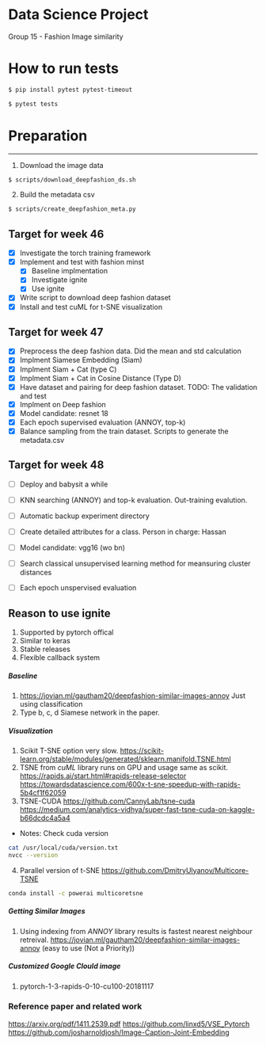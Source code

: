 # Data Science Project
Group 15 - Fashion Image similarity

# How to run tests
```bash
$ pip install pytest pytest-timeout
```
```bash
$ pytest tests
```
# Preparation
------------------
1. Download the image data
```bash
$ scripts/download_deepfashion_ds.sh
```
2. Build the metadata csv
```bash
$ scripts/create_deepfashion_meta.py
```
## Target for week 46
- [x] Investigate the torch training framework
- [x] Implement and test with fashion minst
  - [x] Baseline implmentation
  - [x] Investigate ignite
  - [x] Use ignite
- [x] Write script to download deep fashion dataset
- [x] Install and test cuML for t-SNE visualization

## Target for week 47
- [x] Preprocess the deep fashion data. Did the mean and std calculation
- [x] Implment Siamese Embedding (Siam)
- [x] Implment Siam + Cat (type C)
- [x] Implment Siam + Cat in Cosine Distance (Type D)
- [x] Have dataset and pairing for deep fashion dataset. TODO: The validation and test
- [x] Implment on Deep fashion
- [x] Model candidate: resnet 18
- [x] Each epoch supervised evaluation (ANNOY, top-k)
- [x] Balance sampling from the train dataset. Scripts to generate the metadata.csv

## Target for week 48
- [ ] Deploy and babysit a while
- [ ] KNN searching (ANNOY) and top-k evaluation. Out-training evalution.
- [ ] Automatic backup experiment directory
- [ ] Create detailed attributes for a class. Person in charge: Hassan
- [ ] Model candidate: vgg16 (wo bn)
- [ ] Search classical unsupervised learning method for meansuring cluster distances
- [ ] Each epoch unspervised evaluation


## Reason to use ignite
1. Supported by pytorch offical
2. Similar to keras
3. Stable releases
4. Flexible callback system

##### Baseline
1. https://jovian.ml/gautham20/deepfashion-similar-images-annoy
    Just using classification
2. Type b, c, d Siamese network in the paper.

##### Visualization
1. Scikit T-SNE option very slow.
   https://scikit-learn.org/stable/modules/generated/sklearn.manifold.TSNE.html
2. TSNE from *cuML* library runs on GPU and usage same as scikit.
   https://rapids.ai/start.html#rapids-release-selector
   https://towardsdatascience.com/600x-t-sne-speedup-with-rapids-5b4cf1f62059
3. TSNE-CUDA
   https://github.com/CannyLab/tsne-cuda
   https://medium.com/analytics-vidhya/super-fast-tsne-cuda-on-kaggle-b66dcdc4a5a4
*  Notes: Check cuda version
  ```bash
  cat /usr/local/cuda/version.txt
  nvcc --version
  ```
4. Parallel version of t-SNE
  https://github.com/DmitryUlyanov/Multicore-TSNE
  ```bash
  conda install -c powerai multicoretsne
  ```

##### Getting Similar Images
1. Using indexing from *ANNOY* library results is fastest nearest neighbour retreival.
  https://jovian.ml/gautham20/deepfashion-similar-images-annoy
  (easy to use (Not a Priority))

##### Customized Google Clould image
1. pytorch-1-3-rapids-0-10-cu100-20181117

### Reference paper and related work
https://arxiv.org/pdf/1411.2539.pdf
https://github.com/linxd5/VSE_Pytorch
https://github.com/josharnoldjosh/Image-Caption-Joint-Embedding
